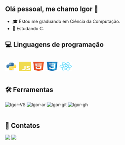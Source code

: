 ## Olá pessoal, me chamo Igor 👋

- 🎓 Estou me graduando em Ciência da Computação.
- 🌱 Estudando C.

## 💻 Linguagens de programação
<div style="display: inline_block"><br>
  <img align="center" alt="Rafa-Python" height="30" width="40" src="https://raw.githubusercontent.com/devicons/devicon/master/icons/python/python-original.svg">
  <img align="center" alt="Rafa-Js" height="30" width="40" src="https://raw.githubusercontent.com/devicons/devicon/master/icons/javascript/javascript-plain.svg">
  <img align="center" alt="Rafa-HTML" height="30" width="40" src="https://raw.githubusercontent.com/devicons/devicon/master/icons/html5/html5-original.svg">
  <img align="center" alt="Rafa-CSS" height="30" width="40" src="https://raw.githubusercontent.com/devicons/devicon/master/icons/css3/css3-original.svg">
  <img align="center" alt="Rafa-React" height="30" width="40" src="https://raw.githubusercontent.com/devicons/devicon/master/icons/react/react-original.svg">
</div>
<br>

## 🛠️ Ferramentas
<div>
  <img align='center' alt="Igor-VS" height='30' width='30' src ='https://img.icons8.com/?size=100&id=9OGIyU8hrxW5&format=png&color=000000'>
  <img align='center' alt="Igor-ar" height='30' width='30' src ='https://img.icons8.com/?size=100&id=13444&format=png&color=000000'>
  <img align='center' alt="Igor-git" height='30' width='30' src ='https://img.icons8.com/?size=100&id=20906&format=png&color=000000'>
  <img align='center' alt="Igor-gh" height='30' width='30' src ='https://img.icons8.com/?size=100&id=62856&format=png&color=000000'>
</div>
<br>

## 📱 Contatos
<div> 
  <a href="https://www.instagram.com/igorcoutoo_/" target="_blank"><img src="https://img.shields.io/badge/-Instagram-%23E4405F?style=for-the-badge&logo=instagram&logoColor=white" target="_blank"></a>
  <a href="https://www.linkedin.com/in/igor-andrade-3520b1303/" target="_blank"><img src="https://img.shields.io/badge/-LinkedIn-%230077B5?style=for-the-badge&logo=linkedin&logoColor=white" target="_blank"></a> 
</div>
